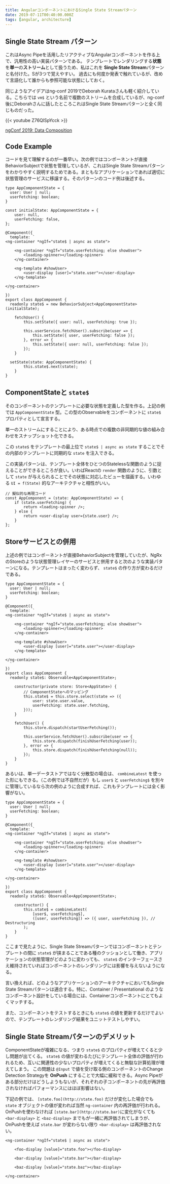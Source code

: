 ```yaml
---
title: AngularコンポーネントにおけるSingle State Streamパターン
date: 2019-07-11T00:40:00.000Z
tags: [angular, architecture]
---
```


## Single State Stream パターン

これはAsync Pipeを活用したリアクティブなAngularコンポーネントを作る上で、汎用性の高い実装パターンである。
テンプレートでレンダリングする**状態**を**単一**の**ストリーム**として扱うため、私はこれを **Single State Stream**パターンと名付けた。Sが3つで覚えやすい。
過去にも何度か発表で触れているが、改めて言語化して誰からも参照可能な状態にしておく。

同じようなアイデアはng-conf 2019でDeborah Kurataさんも軽く紹介している。こちらでは `vm$` という名前で複数のストリームを合成しているが、ng-conf後にDeborahさんに話したところこれはSingle State Streamパターンと全く同じものだった。

{{< youtube Z76QlSpYcck >}}

[ngConf 2019: Data Composition](https://docs.google.com/presentation/d/11tlfhUoyZ6WG7-UyYE3YsfiaZcy7ijPO6hA4CFKaCn8/preview?slide=id.g550602cfc5_2_141)

## Code Example

コードを見て理解するのが一番早い。次の例ではコンポーネントが直接BehaviorSubjectで状態を管理しているが、これはSingle State Streamパターンをわかりやすく説明するためである。まともなアプリケーションであれば適切に状態管理のサービスに移譲する。そのパターンのコード例は後述する。

    type AppComponentState = {
      user: User | null;
      userFetching: boolean;
    }
    
    const initialState: AppComponentState = {
    	user: null,
    	userFetching: false,
    };
    
    @Component({
      template: `
    <ng-container *ngIf="state$ | async as state">
    	
    	<ng-container *ngIf="state.userFetching; else showUser">
    		<loading-spinner></loading-spinner>
    	</ng-container>
    
    	<ng-template #showUser>
    		<user-display [user]="state.user"></user-display>
    	</ng-template>
    
    </ng-container>
      `
    })
    export class AppComponent {
      readonly state$ = new BehaviorSubject<AppComponentState>(initialState);
    
    	fetchUser() {
    		this.setState({ user: null, userFetching: true });
    		
    		this.userService.fetchUser().subscribe(user => {
    			this.setState({ user, userFetching: false });
    		}, error => {
    			this.setState({ user: null, userFetching: false });
    		});
    	}
    
      setState(state: AppComponentState) {
    		this.state$.next(state);
    	}
    }

## ComponentStateと `state$`

そのコンポーネントのテンプレートに必要な状態を定義した型を作る。上記の例では `AppComponentState` 型。この型のObservableをコンポーネントに `state$` プロパティとして宣言する。

単一のストリームにすることにより、ある時点での複数の非同期的な値の組み合わせをスナップショット化できる。

この `state$` をテンプレートの最上位で `state$ | async as state` することでその内部のテンプレートに同期的な `state` を注入できる。

この実装パターンは、テンプレート全体をひとつのStatelessな関数のように捉えることができるところが良い。いわばReactの `render` 関数のように、引数として `state` が与えられることでその状態に対応したビューを描画する。いわゆる `UI = f(State)` 的なアーキテクチャと相性がいい。

    // 擬似的な再現コード
    const AppComponent = (state: AppComponentState) => {
    	if (state.userFetching) {
    		return <loading-spinner />;
    	} else {
    		return <user-display user={state.user} />;
    	}
    };

## Storeサービスとの併用

上述の例ではコンポーネントが直接BehaviorSubjectを管理していたが、NgRxのStoreのような状態管理レイヤーのサービスと併用すると次のような実装パターンになる。テンプレートはまったく変わらず、 `state$` の作り方が変わるだけである。

    type AppComponentState = {
      user: User | null;
      userFetching: boolean;
    }
    
    @Component({
      template: `
    <ng-container *ngIf="state$ | async as state">
    	
    	<ng-container *ngIf="state.userFetching; else showUser">
    		<loading-spinner></loading-spinner>
    	</ng-container>
    
    	<ng-template #showUser>
    		<user-display [user]="state.user"></user-display>
    	</ng-template>
    
    </ng-container>
      `
    })
    export class AppComponent {
      readonly state$: Observable<AppComponentState>;
    
    	constructor(private store: Store<AppState>) {
    		// ComponentStateへのマッピング
    		this.state$ = this.store.select(state => ({
    			user: state.user.value,
    			userFetching: state.user.fetching,
    		}));
    	}
    
    	fetchUser() {
    		this.store.dispatch(startUserFetching());
    		
    		this.userService.fetchUser().subscribe(user => {
    			this.store.dispatch(finishUserFetching(user));
    		}, error => {
    			this.store.dispatch(finishUserFetching(null));
    		});
    	}
    }

あるいは、単一データストアではなく分散型の場合は、 `combineLatest` を使った形にもできる。（この例では不自然だが）もし `user$` と `userFetching$` を別々に管理しているなら次の例のように合成すれば、これもテンプレートには全く影響がない。

    type AppComponentState = {
      user: User | null;
      userFetching: boolean;
    }
    
    @Component({
      template: `
    <ng-container *ngIf="state$ | async as state">
    	
    	<ng-container *ngIf="state.userFetching; else showUser">
    		<loading-spinner></loading-spinner>
    	</ng-container>
    
    	<ng-template #showUser>
    		<user-display [user]="state.user"></user-display>
    	</ng-template>
    
    </ng-container>
      `
    })
    export class AppComponent {
      readonly state$: Observable<AppComponentState>;
    
    	constructor() {
    		this.state$ = combineLatest(
    			[user$, userFetching$], 
    			([user, userFetching]) => ({ user, userFetching }), // Destructuring
    		);
    	}
    }

ここまで見たように、Single State Streamパターンではコンポーネントとテンプレートの間に `state$` が挟まることである種のクッションとして働き、アプリケーションの状態管理がどのように変わっても、 `state$` のインターフェースさえ維持されていればコンポーネントのレンダリングには影響を与えないようになる。

言い換えれば、どのようなアプリケーションのアーキテクチャにおいてもSingle State Streamパターンは適合する。特に、Container / Presentational のようなコンポーネント設計をしている場合には、Containerコンポーネントにとてもよくマッチする。

また、コンポーネントをテストするときにも `state$` の値を更新するだけでよいので、テンプレートのレンダリング結果をユニットテストしやすい。

## Single State Streamパターンのデメリット

ComponentStateが複雑になる、つまり `state$` のプロパティが増えてくると少し問題が出てくる。 `state$` の値が変わるたびにテンプレート全体の評価が行われるため、互いに関連性の少ないプロパティが増えてくると無駄な計算処理が増えてしまう。
この問題は `@Input` で値を受け取る側のコンポーネントのChange Detection Strategyを **OnPush** にすることで大幅に緩和できる。Async Pipeがある部分だけはどうしようもないが、それぞれの子コンポーネントの先が再評価されなければパフォーマンスにはほぼ影響はない。

下記の例では、 `[state.foo](http://state.foo)` だけが変化した場合でも `state` オブジェクトの値が変われば当然 `ng-container` 内の再評価が行われる。OnPushを使わなければ `[state.bar](http://state.bar)`に変化がなくても `<bar-display>` と `<baz-display>` までもが一緒に再評価されてしまうが、OnPushを使えば `state.bar` が変わらない限り `<bar-display>` は再評価されない。

    <ng-container *ngIf="state$ | async as state">
    	
    	<foo-display [value]="state.foo"></foo-display>
    
    	<bar-display [value]="state.bar"></bar-display>
    
    	<baz-display [value]="state.baz"></baz-display>
    
    </ng-container>